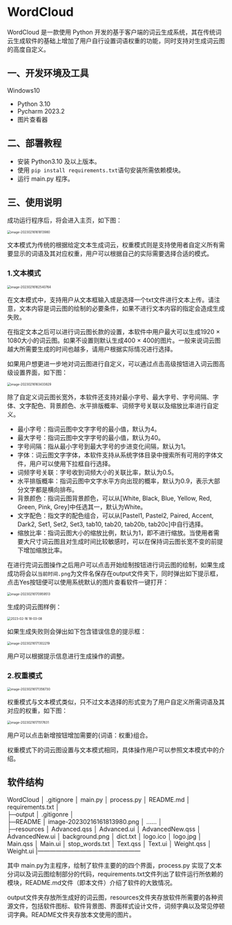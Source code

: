 # WordCloud

WordCloud 是一款使用 Python 开发的基于客户端的词云生成系统，其在传统词云生成软件的基础上增加了用户自行设置词语权重的功能，同时支持对生成词云图的高度自定义。

## 一、开发环境及工具

Windows10

- Python 3.10
- Pycharm 2023.2
- 图片查看器

## 二、部署教程

- 安装 Python3.10 及以上版本。
- 使用 `pip install requirements.txt`语句安装所需依赖模块。
- 运行 main.py 程序。

## 三、使用说明

成功运行程序后，将会进入主页，如下图：

<img src="README/image-20230216161813980.png" alt="image-20230216161813980" style=zoom:50%; />

文本模式为传统的根据给定文本生成词云，权重模式则是支持使用者自定义所有需要显示的词语及其对应权重，用户可以根据自己的实际需要选择合适的模式。

### 1.文本模式

<img src="README/image-20230216162540764.png" alt="image-20230216162540764" style=zoom:50%; />

在文本模式中，支持用户从文本框输入或是选择一个txt文件进行文本上传。请注意，文本内容是词云图的绘制的必要条件，如果不进行文本内容的指定会造成生成失败。

在指定文本之后可以进行词云图长款的设置，本软件中用户最大可以生成1920 $\times$ 1080大小的词云图。如果不设置则默认生成400 $\times$ 400的图片。一般来说词云图越大所需要生成的时间也越多，请用户根据实际情况进行选择。

如果用户想更进一步地对词云图进行自定义，可以通过点击高级按钮进入词云图高级设置界面，如下图：

<img src="README/image-20230216163433829.png" alt="image-20230216163433829" style=zoom:50%; />

除了自定义词云图长宽外，本软件还支持对最小字号、最大字号、字号间隔、字体、文字配色、背景颜色、水平排版概率、词频字号关联以及缩放比率进行自定义。

- 最小字号：指词云图中文字字号的最小值，默认为4。
- 最大字号：指词云图中文字字号的最小值，默认为40。
- 字号间隔：指从最小字号到最大字号的步进变化间隔，默认为1。
- 字体：词云图文字字体，本软件支持从系统字体目录中搜索所有可用的字体文件，用户可以使用下拉框自行选择。
- 词频字号关联：字号收到词频大小的关联比率，默认为0.5。
- 水平排版概率：指词云图中文字水平方向出现的概率，默认为0.9，表示大部分文字都是横向排布。
- 背景颜色：指词云图背景颜色，可以从[White, Black, Blue, Yellow, Red, Green, Pink, Grey]中任选其一，默认为White。
- 文字配色：指文字的配色组合，可以从[Pastel1, Pastel2, Paired, Accent, Dark2, Set1, Set2, Set3, tab10, tab20, tab20b, tab20c]中自行选择。
- 缩放比率：指词云图大小的缩放比例，默认为1，即不进行缩放。当使用者需要大尺寸词云图且对生成时间比较敏感时，可以在保持词云图长宽不变的前提下增加缩放比率。

在进行完词云图操作之后用户可以点击开始绘制按钮进行词云图的绘制，如果生成成功将会以`当前时间.png`为文件名保存在output文件夹下，同时弹出如下提示框，点击Yes按钮便可以使用系统默认的图片查看软件一键打开：

<img src="README/image-20230216170959513.png" alt="image-20230216170959513" style=zoom:50%; />

生成的词云图样例：

<img src="README/2023-02-16 18-03-08.png" alt="2023-02-16 18-03-08" style=zoom:50%; />

如果生成失败则会弹出如下包含错误信息的提示框：

<img src="README/image-20230216171302219.png" alt="image-20230216171302219" style=zoom:50%; />

用户可以根据提示信息进行生成操作的调整。

### 2.权重模式

<img src="README/image-20230216171356730.png" alt="image-20230216171356730" style="zoom: 50%;" />

权重模式与文本模式类似，只不过文本选择的形式变为了用户自定义所需词语及其对应的权重，如下图：

<img src="README/image-20230216171517631.png" alt="image-20230216171517631" style="zoom: 50%;" />

用户可以点击新增按钮增加需要的{词语：权重}组合。

权重模式下的词云图设置与文本模式相同，具体操作用户可以参照文本模式中的介绍。

## 软件结构

WordCloud
│  .gitignore
│  main.py
│  process.py
│  README.md
│  requirements.txt
│          
├─output
│      .gitigonre
│      
├─README
│      image-20230216161813980.png
│      ……
│      
├─resources
│      Advanced.qss
│      Advanced.ui
│      AdvancedNew.qss
│      AdvancedNew.ui
│      background.png
│      dict.txt
│      logo.ico
│      logo.jpg
│      Main.qss
│      Main.ui
│      stop_words.txt
│      Text.qss
│      Text.ui
│      Weight.qss
│      Weight.ui
|—————————————————
        

其中 main.py为主程序，绘制了软件主要的的四个界面，process.py 实现了文本分词以及词云图绘制部分的代码，requirements.txt文件列出了软件运行所依赖的模块，README.md文件（即本文件）介绍了软件的大致情况。

output文件夹存放所生成好的词云图，resources文件夹存放软件所需要的各种资源文件，包括软件图标、软件背景图、界面样式设计文件，词频字典以及常见停顿词字典。README文件夹存放本文使用的图片。
